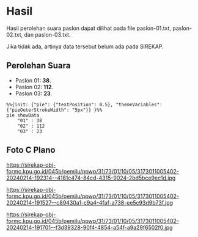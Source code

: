 # Hasil

Hasil perolehan suara paslon dapat dilihat pada file paslon-01.txt, paslon-02.txt, dan paslon-03.txt.

Jika tidak ada, artinya data tersebut belum ada pada SIREKAP.

## Perolehan Suara

 * Paslon 01: **38**.
 * Paslon 02: **112**.
 * Paslon 03: **23**.

```mermaid
%%{init: {"pie": {"textPosition": 0.5}, "themeVariables": {"pieOuterStrokeWidth": "5px"}} }%%
pie showData
    "01" : 38
    "02" : 112
    "03" : 23
```
## Foto C Plano

https://sirekap-obj-formc.kpu.go.id/045b/pemilu/ppwp/31/73/01/10/05/3173011005402-20240214-192314--4181c474-84cd-4315-9024-2bd5bce9ec1d.jpg

https://sirekap-obj-formc.kpu.go.id/045b/pemilu/ppwp/31/73/01/10/05/3173011005402-20240214-191527--c89430a1-c9a4-4faf-a738-ee5c93d9b73f.jpg

https://sirekap-obj-formc.kpu.go.id/045b/pemilu/ppwp/31/73/01/10/05/3173011005402-20240214-191701--f3d39328-90f4-4854-a54f-a9a29f6502f0.jpg

